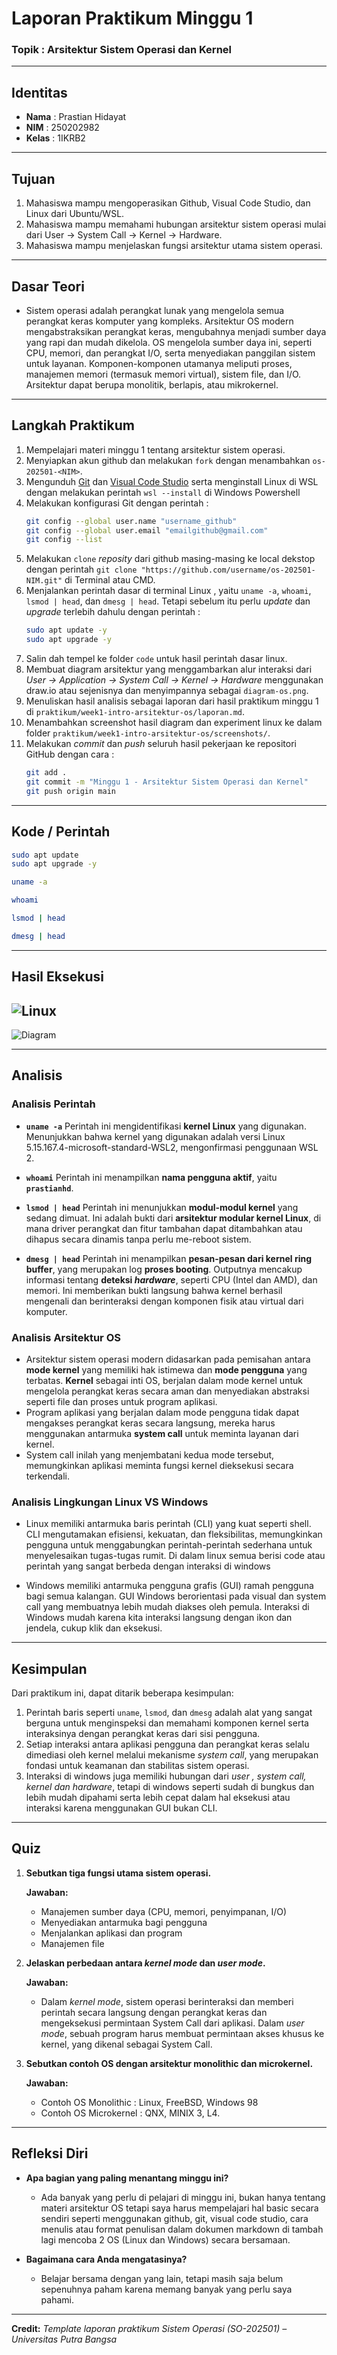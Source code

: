 # Laporan Praktikum Minggu 1

### Topik : Arsitektur Sistem Operasi dan Kernel

-----

## Identitas

  - **Nama** : Prastian Hidayat
  - **NIM** : 250202982
  - **Kelas** : 1IKRB2

-----

## Tujuan
1. Mahasiswa mampu mengoperasikan Github, Visual Code Studio, dan Linux dari Ubuntu/WSL.
1. Mahasiswa mampu memahami hubungan arsitektur sistem operasi mulai dari User → System Call → Kernel → Hardware.
2. Mahasiswa mampu menjelaskan fungsi arsitektur utama sistem operasi.
   
-----

## Dasar Teori

  * Sistem operasi adalah perangkat lunak yang mengelola semua perangkat keras komputer yang kompleks. Arsitektur OS modern mengabstraksikan perangkat keras, mengubahnya menjadi sumber daya yang rapi dan mudah dikelola. OS mengelola sumber daya ini, seperti CPU, memori, dan perangkat I/O, serta menyediakan panggilan sistem untuk layanan. Komponen-komponen utamanya meliputi proses, manajemen memori (termasuk memori virtual), sistem file, dan I/O. Arsitektur dapat berupa monolitik, berlapis, atau mikrokernel.

-----

## Langkah Praktikum

1. Mempelajari materi minggu 1 tentang arsitektur sistem operasi.
2. Menyiapkan akun github dan melakukan `fork` dengan menambahkan `os-202501-<NIM>`.
3. Mengunduh [Git](https://git-scm.com/downloads) dan [Visual Code Studio](https://code.visualstudio.com/download) serta menginstall Linux di WSL dengan melakukan perintah `wsl --install` di Windows Powershell
4. Melakukan konfigurasi Git dengan perintah :
   ```bash
   git config --global user.name "username_github"
   git config --global user.email "emailgithub@gmail.com"
   git config --list
   ```
5.  Melakukan `clone` *reposity* dari github masing-masing ke local dekstop dengan perintah `git clone "https://github.com/username/os-202501-NIM.git"` di Terminal atau CMD.
6.  Menjalankan perintah dasar di terminal Linux , yaitu `uname -a`, `whoami`, `lsmod | head`, dan `dmesg | head`. Tetapi sebelum itu perlu *update* dan *upgrade* terlebih dahulu dengan perintah : 
    ```bash
    sudo apt update -y
    sudo apt upgrade -y
    ```
7.  Salin dah tempel ke folder `code` untuk hasil perintah dasar linux.
8.  Membuat diagram arsitektur yang menggambarkan alur interaksi dari *User → Application → System Call → Kernel → Hardware* menggunakan draw.io atau sejenisnya dan menyimpannya sebagai `diagram-os.png`.
9.  Menuliskan hasil analisis sebagai laporan dari hasil praktikum minggu 1  di `praktikum/week1-intro-arsitektur-os/laporan.md`.
10. Menambahkan screenshot hasil diagram dan experiment linux  ke dalam folder `praktikum/week1-intro-arsitektur-os/screenshots/`.
11. Melakukan *commit* dan *push* seluruh hasil pekerjaan ke repositori GitHub dengan cara :
      ```bash
      git add .
      git commit -m "Minggu 1 - Arsitektur Sistem Operasi dan Kernel"
      git push origin main
      ```

-----

## Kode / Perintah

```bash
sudo apt update 
sudo apt upgrade -y
```

```bash
uname -a
```
```bash
whoami
```
```bash
lsmod | head
```
```bash
dmesg | head
```

-----

## Hasil Eksekusi 
![Linux](./screenshots/linux-minggu-1.jpg)
---
![Diagram](./screenshots/diagram-os.png)

-----

## Analisis


### Analisis Perintah

- **`uname -a`**
Perintah ini mengidentifikasi **kernel Linux** yang digunakan. Menunjukkan bahwa kernel yang digunakan adalah versi Linux 5.15.167.4-microsoft-standard-WSL2, mengonfirmasi penggunaan WSL 2.

- **`whoami`**
Perintah ini menampilkan **nama pengguna aktif**, yaitu **`prastianhd`**. 

- **`lsmod | head`**
Perintah ini menunjukkan **modul-modul kernel** yang sedang dimuat. Ini adalah bukti dari **arsitektur modular kernel Linux**, di mana driver perangkat dan fitur tambahan dapat ditambahkan atau dihapus secara dinamis tanpa perlu me-reboot sistem.

- **`dmesg | head`**
Perintah ini menampilkan **pesan-pesan dari kernel ring buffer**, yang merupakan log **proses booting**. Outputnya mencakup informasi tentang **deteksi *hardware***, seperti CPU (Intel dan AMD), dan memori. Ini memberikan bukti langsung bahwa kernel berhasil mengenali dan berinteraksi dengan komponen fisik atau virtual dari komputer.

### Analisis Arsitektur OS

* Arsitektur sistem operasi modern didasarkan pada pemisahan antara **mode kernel** yang memiliki hak istimewa dan **mode pengguna** yang terbatas. **Kernel** sebagai inti OS, berjalan dalam mode kernel untuk mengelola perangkat keras secara aman dan menyediakan abstraksi seperti file dan proses untuk program aplikasi. 
* Program aplikasi yang berjalan dalam mode pengguna tidak dapat mengakses perangkat keras secara langsung, mereka harus menggunakan antarmuka **system call** untuk meminta layanan dari kernel. 
* System call inilah yang menjembatani kedua mode tersebut, memungkinkan aplikasi meminta fungsi kernel dieksekusi secara terkendali.

### Analisis Lingkungan Linux VS Windows
* Linux memiliki antarmuka baris perintah (CLI) yang kuat seperti shell. CLI mengutamakan efisiensi, kekuatan, dan fleksibilitas, memungkinkan pengguna untuk menggabungkan perintah-perintah sederhana untuk menyelesaikan tugas-tugas rumit. Di dalam linux semua berisi code atau perintah yang sangat berbeda dengan interaksi di windows

* Windows memiliki antarmuka pengguna grafis (GUI) ramah pengguna bagi semua kalangan. GUI Windows berorientasi pada visual dan system call  yang membuatnya lebih mudah diakses oleh pemula. Interaksi di Windows mudah karena kita interaksi langsung dengan ikon dan jendela, cukup klik dan eksekusi.
-----

## Kesimpulan

Dari praktikum ini, dapat ditarik beberapa kesimpulan:

1.  Perintah baris seperti `uname`, `lsmod`, dan `dmesg` adalah alat yang sangat berguna untuk menginspeksi dan memahami komponen kernel serta interaksinya dengan perangkat keras dari sisi pengguna.
2.  Setiap interaksi antara aplikasi pengguna dan perangkat keras selalu dimediasi oleh kernel melalui mekanisme *system call*, yang merupakan fondasi untuk keamanan dan stabilitas sistem operasi.
3.  Interaksi di windows juga memiliki hubungan dari *user , system call, kernel dan hardware*, tetapi di windows seperti sudah di bungkus dan lebih mudah dipahami serta lebih cepat dalam hal eksekusi atau interaksi karena menggunakan GUI bukan CLI.

-----

## Quiz

1.  **Sebutkan tiga fungsi utama sistem operasi.**
   
    **Jawaban:**

    * Manajemen sumber daya (CPU, memori, penyimpanan, I/O)
    * Menyediakan antarmuka bagi pengguna
    * Menjalankan aplikasi dan program
    * Manajemen file

2.  **Jelaskan perbedaan antara *kernel mode* dan *user mode*.**

    **Jawaban:**
    * Dalam *kernel mode*, sistem operasi berinteraksi dan memberi perintah secara langsung dengan perangkat keras dan mengeksekusi permintaan System Call dari aplikasi. Dalam *user mode*, sebuah program harus membuat permintaan akses khusus ke kernel, yang dikenal sebagai System Call.

3.  **Sebutkan contoh OS dengan arsitektur monolithic dan microkernel.**
    
    **Jawaban:**

    * Contoh OS Monolithic : Linux, FreeBSD, Windows 98
    * Contoh OS Microkernel : QNX, MINIX 3, L4.

-----

## Refleksi Diri

  - **Apa bagian yang paling menantang minggu ini?**
  
    * Ada banyak yang perlu di pelajari di minggu ini, bukan hanya tentang materi arsitektur OS 
    tetapi saya harus mempelajari hal basic secara sendiri seperti 
    menggunakan github, git, visual code studio, 
    cara menulis atau format penulisan dalam dokumen markdown 
    di tambah lagi mencoba 2 OS (Linux dan Windows) secara bersamaan.

  - **Bagaimana cara Anda mengatasinya?**
    * Belajar bersama dengan yang lain, tetapi masih saja belum sepenuhnya paham 
    karena memang banyak yang perlu saya pahami.
    

-----

**Credit:** *Template laporan praktikum Sistem Operasi (SO-202501) – Universitas Putra Bangsa*